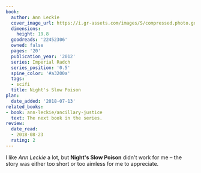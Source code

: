 ```yaml
---
book:
  author: Ann Leckie
  cover_image_url: https://i.gr-assets.com/images/S/compressed.photo.goodreads.com/books/1418606162l/22452306.jpg
  dimensions:
    height: 19.8
  goodreads: '22452306'
  owned: false
  pages: '20'
  publication_year: '2012'
  series: Imperial Radch
  series_position: '0.5'
  spine_color: '#a3200a'
  tags:
  - scifi
  title: Night's Slow Poison
plan:
  date_added: '2018-07-13'
related_books:
- book: ann-leckie/ancillary-justice
  text: The next book in the series.
review:
  date_read:
  - 2018-08-23
  rating: 2
---
```


I like *Ann Leckie* a lot, but **Night's Slow Poison** didn't work for me – the story was either too short or too aimless for me to appreciate.
